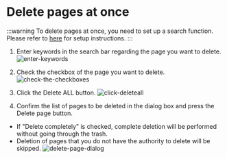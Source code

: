 # Delete pages at once

:::warning
To delete pages at once, you need to set up a search function. Please refer to [here](/en/admin-guide/management-cookbook/setup-search-system) for setup instructions.
:::

1. Enter keywords in the search bar regarding the page you want to delete.
  ![enter-keywords](/assets/images/enter-keywords.png)

2. Check the checkbox of the page you want to delete.
  ![check-the-checkboxes](/assets/images/check-the-checkboxes.png)

3. Click the Delete ALL button.
  ![click-deleteall](/assets/images/click-deleteall.png)

4. Confirm the list of pages to be deleted in the dialog box and press the Delete page button.

- If "Delete completely" is checked, complete deletion will be performed without going through the trash.
- Deletion of pages that you do not have the authority to delete will be skipped.
  ![delete-page-dialog](/assets/images/delete-page-dialog.png)

